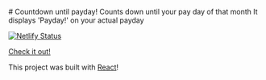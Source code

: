 # Countdown until payday!
Counts down until your pay day of that month
It displays 'Payday!' on your actual payday

[![Netlify Status](https://api.netlify.com/api/v1/badges/c19af8a0-a31b-451b-897d-993036cd6add/deploy-status)](https://app.netlify.com/sites/payday-countdown/deploys)

[Check it out!](https://payday-countdown.netlify.app/)

This project was built with [React](https://reactjs.org/)!
